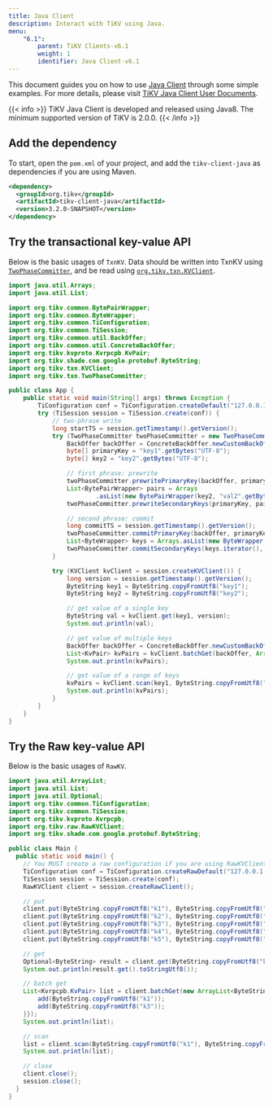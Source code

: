 ```yaml
---
title: Java Client
description: Interact with TiKV using Java.
menu:
    "6.1":
        parent: TiKV Clients-v6.1
        weight: 1
        identifier: Java Client-v6.1
---
```


This document guides you on how to use [Java Client](https://github.com/tikv/client-java) through some simple examples. For more details, please visit [TiKV Java Client User Documents].

{{< info >}}
TiKV Java Client is developed and released using Java8. The minimum supported version of TiKV is 2.0.0.
{{< /info >}}

## Add the dependency

To start, open the `pom.xml` of your project, and add the `tikv-client-java` as dependencies if you are using Maven.

```xml
<dependency>
  <groupId>org.tikv</groupId>
  <artifactId>tikv-client-java</artifactId>
  <version>3.2.0-SNAPSHOT</version>
</dependency>
```

## Try the transactional key-value API

Below is the basic usages of `TxnKV`. Data should be written into TxnKV using [`TwoPhaseCommitter`](), and be read using [`org.tikv.txn.KVClient`]().

```java
import java.util.Arrays;
import java.util.List;

import org.tikv.common.BytePairWrapper;
import org.tikv.common.ByteWrapper;
import org.tikv.common.TiConfiguration;
import org.tikv.common.TiSession;
import org.tikv.common.util.BackOffer;
import org.tikv.common.util.ConcreteBackOffer;
import org.tikv.kvproto.Kvrpcpb.KvPair;
import org.tikv.shade.com.google.protobuf.ByteString;
import org.tikv.txn.KVClient;
import org.tikv.txn.TwoPhaseCommitter;

public class App {
    public static void main(String[] args) throws Exception {
        TiConfiguration conf = TiConfiguration.createDefault("127.0.0.1:2379");
        try (TiSession session = TiSession.create(conf)) {
            // two-phrase write
            long startTS = session.getTimestamp().getVersion();
            try (TwoPhaseCommitter twoPhaseCommitter = new TwoPhaseCommitter(session, startTS)) {
                BackOffer backOffer = ConcreteBackOffer.newCustomBackOff(1000);
                byte[] primaryKey = "key1".getBytes("UTF-8");
                byte[] key2 = "key2".getBytes("UTF-8");

                // first phrase: prewrite
                twoPhaseCommitter.prewritePrimaryKey(backOffer, primaryKey, "val1".getBytes("UTF-8"));
                List<BytePairWrapper> pairs = Arrays
                        .asList(new BytePairWrapper(key2, "val2".getBytes("UTF-8")));
                twoPhaseCommitter.prewriteSecondaryKeys(primaryKey, pairs.iterator(), 1000);

                // second phrase: commit
                long commitTS = session.getTimestamp().getVersion();
                twoPhaseCommitter.commitPrimaryKey(backOffer, primaryKey, commitTS);
                List<ByteWrapper> keys = Arrays.asList(new ByteWrapper(key2));
                twoPhaseCommitter.commitSecondaryKeys(keys.iterator(), commitTS, 1000);
            }

            try (KVClient kvClient = session.createKVClient()) {
                long version = session.getTimestamp().getVersion();
                ByteString key1 = ByteString.copyFromUtf8("key1");
                ByteString key2 = ByteString.copyFromUtf8("key2");

                // get value of a single key
                ByteString val = kvClient.get(key1, version);
                System.out.println(val);

                // get value of multiple keys
                BackOffer backOffer = ConcreteBackOffer.newCustomBackOff(1000);
                List<KvPair> kvPairs = kvClient.batchGet(backOffer, Arrays.asList(key1, key2), version);
                System.out.println(kvPairs);

                // get value of a range of keys
                kvPairs = kvClient.scan(key1, ByteString.copyFromUtf8("key3"), version);
                System.out.println(kvPairs);
            }
        }
    }
}
```

## Try the Raw key-value API

Below is the basic usages of `RawKV`.

```java
import java.util.ArrayList;
import java.util.List;
import java.util.Optional;
import org.tikv.common.TiConfiguration;
import org.tikv.common.TiSession;
import org.tikv.kvproto.Kvrpcpb;
import org.tikv.raw.RawKVClient;
import org.tikv.shade.com.google.protobuf.ByteString;

public class Main {
  public static void main() {
    // You MUST create a raw configuration if you are using RawKVClient.
    TiConfiguration conf = TiConfiguration.createRawDefault("127.0.0.1:2379");
    TiSession session = TiSession.create(conf);
    RawKVClient client = session.createRawClient();

    // put
    client.put(ByteString.copyFromUtf8("k1"), ByteString.copyFromUtf8("Hello"));
    client.put(ByteString.copyFromUtf8("k2"), ByteString.copyFromUtf8(","));
    client.put(ByteString.copyFromUtf8("k3"), ByteString.copyFromUtf8("World"));
    client.put(ByteString.copyFromUtf8("k4"), ByteString.copyFromUtf8("!"));
    client.put(ByteString.copyFromUtf8("k5"), ByteString.copyFromUtf8("Raw KV"));

    // get
    Optional<ByteString> result = client.get(ByteString.copyFromUtf8("k1"));
    System.out.println(result.get().toStringUtf8());

    // batch get
    List<Kvrpcpb.KvPair> list = client.batchGet(new ArrayList<ByteString>() {{
        add(ByteString.copyFromUtf8("k1"));
        add(ByteString.copyFromUtf8("k3"));
    }});
    System.out.println(list);

    // scan
    list = client.scan(ByteString.copyFromUtf8("k1"), ByteString.copyFromUtf8("k6"), 10);
    System.out.println(list);

    // close
    client.close();
    session.close();
  }
}
```

[TiKV Java Client User Documents]: https://tikv.github.io/client-java/introduction/introduction.html
